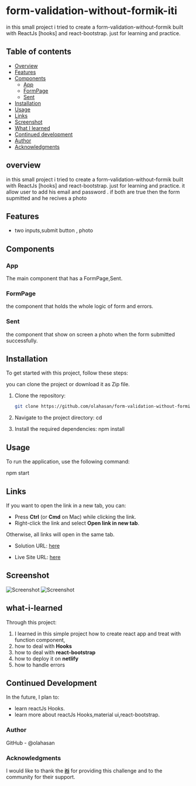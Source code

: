 # form-validation-without-formik-iti 

in this small project i tried to create a form-validation-without-formik built with ReactJs [hooks] and react-bootstrap. just for learning and practice.

## Table of contents

- [Overview](#overview)
- [Features](#Features)
- [Components](#Components)
     - [App](#App)
     - [FormPage](#FormPage)
     - [Sent](#Sent)
- [Installation](#Installation)
- [Usage](#Usage)
- [Links](#Links)
- [Screenshot](#Screenshot)
- [What I learned](#what-i-learned)
- [Continued development](#continued-development)
- [Author](#author)
- [Acknowledgments](#Acknowledgments)


## overview
in this small project i tried to create a form-validation-without-formik built with ReactJs [hooks] and react-bootstrap. just for learning and practice. it allow user to add his email and password . if both are true then the form supmitted and he recives a photo

## Features
- two inputs,submit button , photo

## Components

### App

The main component that has a FormPage,Sent.

### FormPage

the component that holds the whole logic of form and errors.

### Sent

the component that show on screen a photo when the form submitted successfully.

## Installation
To get started with this project, follow these steps:

you can clone the project or download it as Zip file.
1. Clone the repository:
   ```bash
   git clone https://github.com/olahasan/form-validation-without-formik-iti

2. Navigate to the project directory:
   cd <project-directory>

3. Install the required dependencies:
   npm install   


## Usage
To run the application, use the following command:

npm start


## Links

If you want to open the link in a new tab, you can:

- Press **Ctrl** (or **Cmd** on Mac) while clicking the link.
- Right-click the link and select **Open link in new tab**.

Otherwise, all links will open in the same tab.


- Solution URL: [here](https://github.com/olahasan/form-validation-without-formik-iti) 

- Live Site URL: [here](https://form-validation-without-formik-iti.netlify.app/) 

 ## Screenshot
 
![Screenshot](./public/form1.png)
![Screenshot](./public/form2.png)


## what-i-learned
Through this project:
1. I learned in this simple project how to create react app and treat with function component,
2. how to deal with **Hooks**
3. how to deal with **react-bootstrap**
4. how to deploy it on **netlify**
5. how to handle errors

## Continued Development
In the future, I plan to:
- learn reactJs Hooks.
- learn more about reactJs Hooks,material ui,react-bootstrap.

### Author

GitHub - @olahasan

### Acknowledgments

I would like to thank the **[iti](https://iti.gov.eg/home)** for providing this challenge and to the community for their support.

